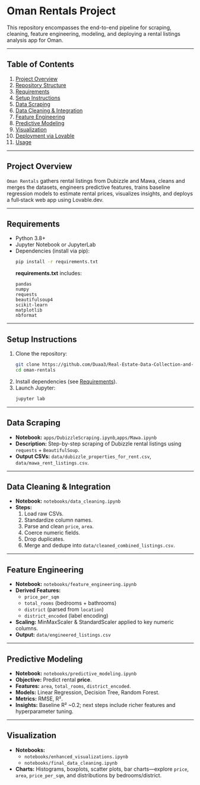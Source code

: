 # Oman Rentals Project

This repository encompasses the end-to-end pipeline for scraping, cleaning, feature engineering, modeling, and deploying a rental listings analysis app for Oman.

---

## Table of Contents

1. [Project Overview](#project-overview)
2. [Repository Structure](#repository-structure)
3. [Requirements](#requirements)
4. [Setup Instructions](#setup-instructions)
5. [Data Scraping](#data-scraping)
6. [Data Cleaning & Integration](#data-cleaning--integration)
7. [Feature Engineering](#feature-engineering)
8. [Predictive Modeling](#predictive-modeling)
9. [Visualization](#visualization)
10. [Deployment via Lovable](#deployment-via-lovable)
11. [Usage](#usage)

---

## Project Overview

`Oman Rentals` gathers rental listings from Dubizzle and Mawa, cleans and merges the datasets, engineers predictive features, trains baseline regression models to estimate rental prices, visualizes insights, and deploys a full‑stack web app using Lovable.dev.

---


## Requirements

- Python 3.8+  
- Jupyter Notebook or JupyterLab  
- Dependencies (install via pip):  
  ```bash
  pip install -r requirements.txt
  ```
  **requirements.txt** includes:
  ```text
  pandas
  numpy
  requests
  beautifulsoup4
  scikit-learn
  matplotlib
  nbformat
  ```

---

## Setup Instructions

1. Clone the repository:  
   ```bash
   git clone https://github.com/Duaa3/Real-Estate-Data-Collection-and-Cleaning-Project.git
   cd oman-rentals
   ```
2. Install dependencies (see [Requirements](#requirements)).  
3. Launch Jupyter:  
   ```bash
   jupyter lab
   ```

---

## Data Scraping

- **Notebook:** `apps/DubizzleScraping.ipynb`,`apps/Mawa.ipynb` 
- **Description:** Step-by-step scraping of Dubizzle rental listings using `requests` + `BeautifulSoup`.  
- **Output CSVs:** `data/dubizzle_properties_for_rent.csv`, `data/mawa_rent_listings.csv`.

---

## Data Cleaning & Integration

- **Notebook:** `notebooks/data_cleaning.ipynb`  
- **Steps:**
  1. Load raw CSVs.  
  2. Standardize column names.  
  3. Parse and clean `price`, `area`.  
  4. Coerce numeric fields.  
  5. Drop duplicates.  
  6. Merge and dedupe into `data/cleaned_combined_listings.csv`.

---

## Feature Engineering

- **Notebook:** `notebooks/feature_engineering.ipynb`  
- **Derived Features:**  
  - `price_per_sqm`  
  - `total_rooms` (bedrooms + bathrooms)  
  - `district` (parsed from `location`)  
  - `district_encoded` (label encoding)  
- **Scaling:** MinMaxScaler & StandardScaler applied to key numeric columns.  
- **Output:** `data/engineered_listings.csv`

---

## Predictive Modeling

- **Notebook:** `notebooks/predictive_modeling.ipynb`  
- **Objective:** Predict rental **price**.  
- **Features:** `area`, `total_rooms`, `district_encoded`.  
- **Models:** Linear Regression, Decision Tree, Random Forest.  
- **Metrics:** RMSE, R².  
- **Insights:** Baseline R² ~0.2; next steps include richer features and hyperparameter tuning.

---

## Visualization

- **Notebooks:**
  - `notebooks/enhanced_visualizations.ipynb`  
  - `notebooks/final_data_cleaning.ipynb`  
- **Charts:** Histograms, boxplots, scatter plots, bar charts—explore `price`, `area`, `price_per_sqm`, and distributions by bedrooms/district.



